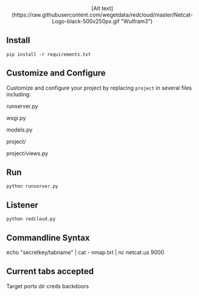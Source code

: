 
<center>[Alt text](https://raw.githubusercontent.com/wegetdata/redcloud/master/Netcat-Logo-black-500x250px.gif "Wulfram3")</center>

## Install ##

    pip install -r requirements.txt

## Customize and Configure ##

Customize and configure your project by replacing `project` in several files including:

runserver.py

wsgi.py

models.py

project/

project/views.py

## Run ##

    python runserver.py
    
## Listener ##

    python redcloud.py
    
    
## Commandline Syntax ##

echo "secretkey/tabname" | cat - nmap.txt | nc netcat.us 9000

## Current tabs accepted ##
Target
ports
dir
creds
backdoors
